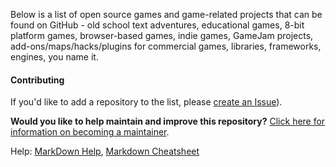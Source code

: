 Below is a list of open source games and game-related projects that can be found on GitHub - old school text adventures, educational games, 8-bit platform games, browser-based games, indie games, GameJam projects, add-ons/maps/hacks/plugins for commercial games, libraries, frameworks, engines, you name it.

#### Contributing

If you'd like to add a repository to the list, please [create an Issue](https://schoolhouse-learning.web.app/site/main.html)).

**Would you like to help maintain and improve this repository?** [Click here for information on becoming a maintainer](https://schoolhouse-learning.web.app/site/main.html).

Help: [MarkDown Help](https://schoolhouse-learning.web.app/site/main.html), [Markdown Cheatsheet](https://schoolhouse-learning.web.app/site/main.html)

